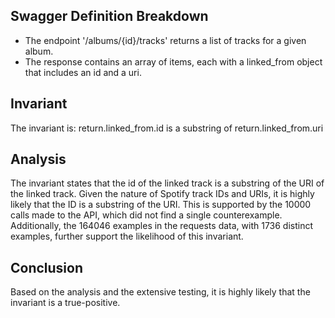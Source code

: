 ## Swagger Definition Breakdown
- The endpoint '/albums/{id}/tracks' returns a list of tracks for a given album.
- The response contains an array of items, each with a linked_from object that includes an id and a uri.

## Invariant
The invariant is: return.linked_from.id is a substring of return.linked_from.uri

## Analysis
The invariant states that the id of the linked track is a substring of the URI of the linked track. Given the nature of Spotify track IDs and URIs, it is highly likely that the ID is a substring of the URI. This is supported by the 10000 calls made to the API, which did not find a single counterexample. Additionally, the 164046 examples in the requests data, with 1736 distinct examples, further support the likelihood of this invariant.

## Conclusion
Based on the analysis and the extensive testing, it is highly likely that the invariant is a true-positive.

